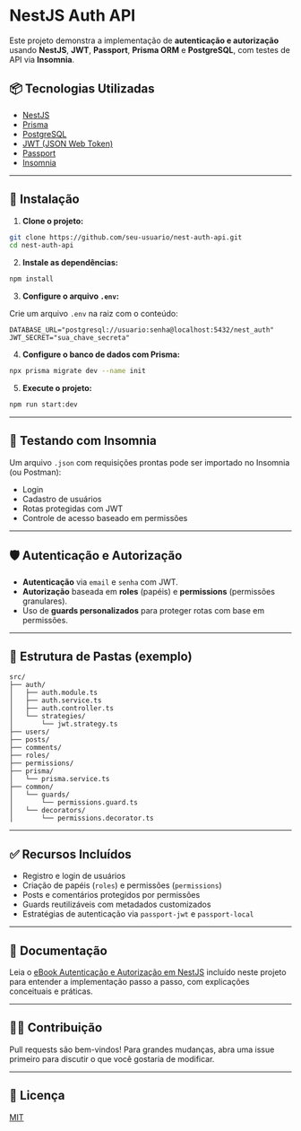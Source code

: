 # NestJS Auth API

Este projeto demonstra a implementação de **autenticação e autorização** usando **NestJS**, **JWT**, **Passport**, **Prisma ORM** e **PostgreSQL**, com testes de API via **Insomnia**.

## 📦 Tecnologias Utilizadas

* [NestJS](https://nestjs.com/)
* [Prisma](https://www.prisma.io/)
* [PostgreSQL](https://www.postgresql.org/)
* [JWT (JSON Web Token)](https://jwt.io/)
* [Passport](http://www.passportjs.org/)
* [Insomnia](https://insomnia.rest/)

---

## 🚀 Instalação

1. **Clone o projeto:**

```bash
git clone https://github.com/seu-usuario/nest-auth-api.git
cd nest-auth-api
```

2. **Instale as dependências:**

```bash
npm install
```

3. **Configure o arquivo `.env`:**

Crie um arquivo `.env` na raiz com o conteúdo:

```env
DATABASE_URL="postgresql://usuario:senha@localhost:5432/nest_auth"
JWT_SECRET="sua_chave_secreta"
```

4. **Configure o banco de dados com Prisma:**

```bash
npx prisma migrate dev --name init
```

5. **Execute o projeto:**

```bash
npm run start:dev
```

---

## 🧪 Testando com Insomnia

Um arquivo `.json` com requisições prontas pode ser importado no Insomnia (ou Postman):

* Login
* Cadastro de usuários
* Rotas protegidas com JWT
* Controle de acesso baseado em permissões

---

## 🛡 Autenticação e Autorização

* **Autenticação** via `email` e `senha` com JWT.
* **Autorização** baseada em **roles** (papéis) e **permissions** (permissões granulares).
* Uso de **guards personalizados** para proteger rotas com base em permissões.

---

## 📂 Estrutura de Pastas (exemplo)

```
src/
├── auth/
│   ├── auth.module.ts
│   ├── auth.service.ts
│   ├── auth.controller.ts
│   └── strategies/
│       └── jwt.strategy.ts
├── users/
├── posts/
├── comments/
├── roles/
├── permissions/
├── prisma/
│   └── prisma.service.ts
├── common/
│   └── guards/
│       └── permissions.guard.ts
│   └── decorators/
│       └── permissions.decorator.ts
```

---

## ✅ Recursos Incluídos

* Registro e login de usuários
* Criação de papéis (`roles`) e permissões (`permissions`)
* Posts e comentários protegidos por permissões
* Guards reutilizáveis com metadados customizados
* Estratégias de autenticação via `passport-jwt` e `passport-local`

---

## 📘 Documentação

Leia o [eBook Autenticação e Autorização em NestJS](./ebook.pdf) incluído neste projeto para entender a implementação passo a passo, com explicações conceituais e práticas.

---

## 🧑‍💻 Contribuição

Pull requests são bem-vindos! Para grandes mudanças, abra uma issue primeiro para discutir o que você gostaria de modificar.

---

## 📝 Licença

[MIT](LICENSE)

